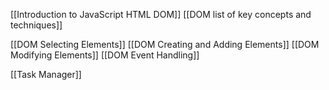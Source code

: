 
[[Introduction to JavaScript HTML DOM]]
[[DOM list of key concepts and techniques]]

[[DOM Selecting Elements]]
[[DOM Creating and Adding Elements]]
[[DOM Modifying Elements]]
[[DOM Event Handling]]


[[Task Manager]]